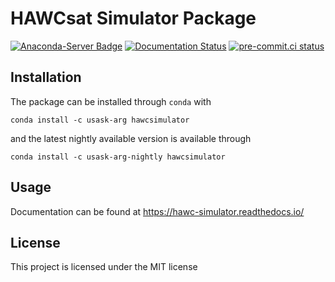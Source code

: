 # HAWCsat Simulator Package

[![Anaconda-Server Badge](https://anaconda.org/usask-arg/hawc-simulator/badges/version.svg)](https://anaconda.org/usask-arg/usask_arg_example)
[![Documentation Status](https://readthedocs.org/projects/hawc-simulator/badge/?version=latest)](https://usask_arg_example.readthedocs.io/en/latest/?badge=latest)
[![pre-commit.ci status](https://results.pre-commit.ci/badge/github/usask-arg/hawc-simulator/main.svg)](https://results.pre-commit.ci/latest/github/usask-arg/usask_arg_example/main)

## Installation
The package can be installed through `conda` with

`conda install -c usask-arg hawcsimulator`

and the latest nightly available version is available through

`conda install -c usask-arg-nightly hawcsimulator`

## Usage
Documentation can be found at  https://hawc-simulator.readthedocs.io/

## License
This project is licensed under the MIT license
